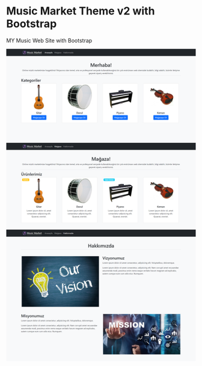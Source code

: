 # Music Market Theme v2 with Bootstrap
MY Music Web Site with Bootstrap

![Home](https://github.com/huseyineskan/musicwebsite_bootstrap/blob/main/img/home.png?raw=true)
![Shop](https://github.com/huseyineskan/musicwebsite_bootstrap/blob/main/img/shop.png?raw=true)
![About](https://github.com/huseyineskan/musicwebsite_bootstrap/blob/main/img/about.png?raw=true)
